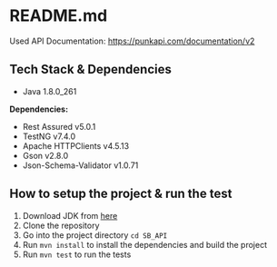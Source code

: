 # README.md

Used API Documentation: https://punkapi.com/documentation/v2


## Tech Stack & Dependencies
- Java 1.8.0_261

**Dependencies:**
- Rest Assured v5.0.1
- TestNG v7.4.0
- Apache HTTPClients v4.5.13
- Gson v2.8.0
- Json-Schema-Validator v1.0.71

## How to setup the project & run the test
1. Download JDK from [here](https://www.oracle.com/java/technologies/downloads/)
2. Clone the repository
3. Go into the project directory `cd SB_API`
4. Run `mvn install` to install the dependencies and build the project
5. Run `mvn test` to run the tests
